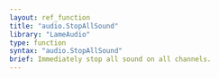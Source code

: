 ```yaml
---
layout: ref_function
title: "audio.StopAllSound"
library: "LameAudio"
type: function
syntax: "audio.StopAllSound"
brief: Immediately stop all sound on all channels.
---
```

